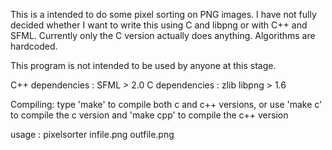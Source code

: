 This is a intended to do some pixel sorting on PNG images. I have not fully decided whether I want to write this using C and libpng or with C++ and SFML. Currently only the C version actually does anything.
Algorithms are hardcoded. 

This program is not intended to be used by anyone at this stage.

C++ dependencies : SFML > 2.0
C   dependencies : zlib libpng > 1.6 

Compiling: type 'make' to compile both c and c++ versions, or use 'make c' to compile the c version and 'make cpp' to compile the c++ version
  
usage : pixelsorter infile.png outfile.png 

